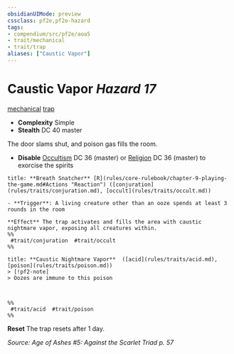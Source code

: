 ```yaml
---
obsidianUIMode: preview
cssclass: pf2e,pf2e-hazard
tags:
- compendium/src/pf2e/aoa5
- trait/mechanical
- trait/trap
aliases: ["Caustic Vapor"]
---
```

# Caustic Vapor *Hazard 17*  
[mechanical](mechanical.md "Mechanical Hazard Trait")  [trap](trap.md "Trap Hazard Trait")  

- **Complexity** Simple
- **Stealth** DC 40 master  

The door slams shut, and poison gas fills the room.

- **Disable** [Occultism](skills.md#Occultism) DC 36 (master) or [Religion](skills.md#Religion) DC 36 (master) to exorcise the spirits  

```ad-embed-ability
title: **Breath Snatcher** [R](rules/core-rulebook/chapter-9-playing-the-game.md#Actions "Reaction") ([conjuration](rules/traits/conjuration.md), [occult](rules/traits/occult.md))

- **Trigger**: A living creature other than an ooze spends at least 3 rounds in the room

**Effect** The trap activates and fills the area with caustic nightmare vapor, exposing all creatures within.  
%%
 #trait/conjuration  #trait/occult 
%%
```
```ad-embed-ability
title: **Caustic Nightmare Vapor**  ([acid](rules/traits/acid.md), [poison](rules/traits/poison.md))
> [!pf2-note] 
> Oozes are immune to this poison


  
%%
 #trait/acid  #trait/poison 
%%
```

**Reset** The trap resets after 1 day.  

*Source: Age of Ashes #5: Against the Scarlet Triad p. 57*